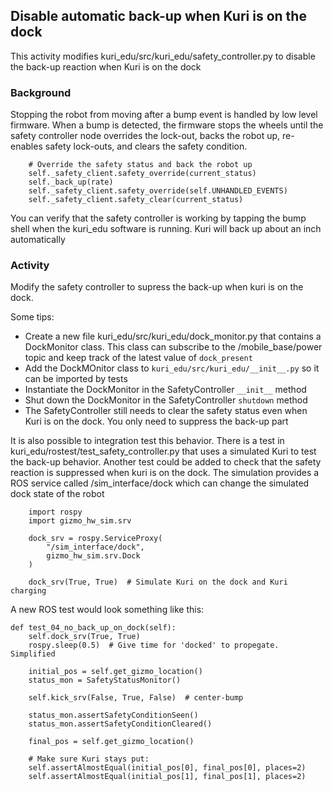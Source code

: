 ## Disable automatic back-up when Kuri is on the dock

This activity modifies kuri_edu/src/kuri_edu/safety_controller.py to disable
the back-up reaction when Kuri is on the dock

### Background

Stopping the robot from moving after a bump event is handled by low level
firmware.  When a bump is detected, the firmware stops the wheels until
the safety controller node overrides the lock-out, backs the robot up,
re-enables safety lock-outs, and clears the safety condition.

```
    # Override the safety status and back the robot up
    self._safety_client.safety_override(current_status)
    self._back_up(rate)
    self._safety_client.safety_override(self.UNHANDLED_EVENTS)
    self._safety_client.safety_clear(current_status)

```

You can verify that the safety controller is working by tapping the bump shell
when the kuri_edu software is running.  Kuri will back up about an inch
automatically

### Activity

Modify the safety controller to supress the back-up when kuri is on the dock.

Some tips:
  - Create a new file kuri_edu/src/kuri_edu/dock_monitor.py that contains a
DockMonitor class.  This class can subscribe to the /mobile_base/power topic 
and keep track of the latest value of `dock_present`
  - Add the DockMOnitor class to `kuri_edu/src/kuri_edu/__init__.py` so it
can be imported by tests
  - Instantiate the DockMonitor in the SafetyController `__init__` method  
  - Shut down the DockMonitor in the SafetyController `shutdown` method
  - The SafetyController still needs to clear the safety status even when 
Kuri is on the dock.  You only need to suppress the back-up part

It is also possible to integration test this behavior.  There is a test in
kuri_edu/rostest/test_safety_controller.py that uses a simulated Kuri to test
the back-up behavior.  Another test could be added to check that the safety
reaction is suppressed when kuri is on the dock.  The simulation provides
a ROS service called /sim_interface/dock which can change the simulated
dock state of the robot

```
    import rospy
    import gizmo_hw_sim.srv

    dock_srv = rospy.ServiceProxy(
        "/sim_interface/dock",
        gizmo_hw_sim.srv.Dock
    )

    dock_srv(True, True)  # Simulate Kuri on the dock and Kuri charging
```

A new ROS test would look something like this:

```
def test_04_no_back_up_on_dock(self):
    self.dock_srv(True, True)
    rospy.sleep(0.5)  # Give time for 'docked' to propegate.  Simplified

    initial_pos = self.get_gizmo_location()
    status_mon = SafetyStatusMonitor()

    self.kick_srv(False, True, False)  # center-bump

    status_mon.assertSafetyConditionSeen()
    status_mon.assertSafetyConditionCleared()

    final_pos = self.get_gizmo_location()

    # Make sure Kuri stays put:
    self.assertAlmostEqual(initial_pos[0], final_pos[0], places=2)
    self.assertAlmostEqual(initial_pos[1], final_pos[1], places=2)
```
